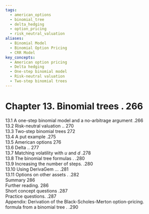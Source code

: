 ```yaml
---
tags:
  - american_options
  - binomial_tree
  - delta_hedging
  - option_pricing
  - risk_neutral_valuation
aliases:
  - Binomial Model
  - Binomial Option Pricing
  - CRR Model
key_concepts:
  - American option pricing
  - Delta hedging
  - One-step binomial model
  - Risk-neutral valuation
  - Two-step binomial trees
---
```


# Chapter 13. Binomial trees . 266  

13.1 A one-step binomial model and a no-arbitrage argument .266   
13.2 Risk-neutral valuation .. 270   
13.3 Two-step binomial trees 272   
13.4 A put example .275   
13.5 American options 276   
13.6 Delta .. 277   
13.7 Matching volatility with $u$ and $d$ .278   
13.8 The binomial tree formulas . .280   
13.9 Increasing the number of steps. .280   
13.10 Using DerivaGem ... .281   
13.11 Options on other assets . .282   
Summary 286   
Further reading. 286   
Short concept questions .287   
Practice questions. .287   
Appendix: Derivation of the Black-Scholes-Merton option-pricing.   
formula from a binomial tree . .290  
